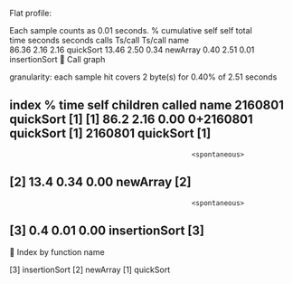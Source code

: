Flat profile:

Each sample counts as 0.01 seconds.
  %   cumulative   self              self     total           
 time   seconds   seconds    calls  Ts/call  Ts/call  name    
 86.36      2.16     2.16                             quickSort
 13.46      2.50     0.34                             newArray
  0.40      2.51     0.01                             insertionSort

			Call graph


granularity: each sample hit covers 2 byte(s) for 0.40% of 2.51 seconds

index % time    self  children    called     name
                             2160801             quickSort [1]
[1]     86.2    2.16    0.00       0+2160801 quickSort [1]
                             2160801             quickSort [1]
-----------------------------------------------
                                                 <spontaneous>
[2]     13.4    0.34    0.00                 newArray [2]
-----------------------------------------------
                                                 <spontaneous>
[3]      0.4    0.01    0.00                 insertionSort [3]
-----------------------------------------------

Index by function name

   [3] insertionSort           [2] newArray                [1] quickSort
